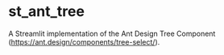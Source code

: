 # st_ant_tree
A Streamlit implementation of the Ant Design Tree Component (https://ant.design/components/tree-select/).

